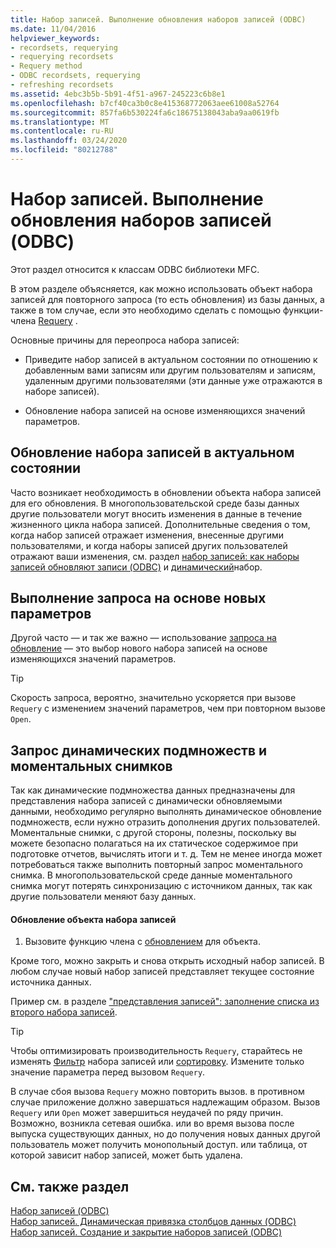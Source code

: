 ```yaml
---
title: Набор записей. Выполнение обновления наборов записей (ODBC)
ms.date: 11/04/2016
helpviewer_keywords:
- recordsets, requerying
- requerying recordsets
- Requery method
- ODBC recordsets, requerying
- refreshing recordsets
ms.assetid: 4ebc3b5b-5b91-4f51-a967-245223c6b8e1
ms.openlocfilehash: b7cf40ca3b0c8e415368772063aee61008a52764
ms.sourcegitcommit: 857fa6b530224fa6c18675138043aba9aa0619fb
ms.translationtype: MT
ms.contentlocale: ru-RU
ms.lasthandoff: 03/24/2020
ms.locfileid: "80212788"
---
```

# <a name="recordset-requerying-a-recordset-odbc"></a>Набор записей. Выполнение обновления наборов записей (ODBC)

Этот раздел относится к классам ODBC библиотеки MFC.

В этом разделе объясняется, как можно использовать объект набора записей для повторного запроса (то есть обновления) из базы данных, а также в том случае, если это необходимо сделать с помощью функции-члена [Requery](../../mfc/reference/crecordset-class.md#requery) .

Основные причины для переопроса набора записей:

- Приведите набор записей в актуальном состоянии по отношению к добавленным вами записям или другим пользователям и записям, удаленным другими пользователями (эти данные уже отражаются в наборе записей).

- Обновление набора записей на основе изменяющихся значений параметров.

##  <a name="bringing-the-recordset-up-to-date"></a><a name="_core_bringing_the_recordset_up_to_date"></a>Обновление набора записей в актуальном состоянии

Часто возникает необходимость в обновлении объекта набора записей для его обновления. В многопользовательской среде базы данных другие пользователи могут вносить изменения в данные в течение жизненного цикла набора записей. Дополнительные сведения о том, когда набор записей отражает изменения, внесенные другими пользователями, и когда наборы записей других пользователей отражают ваши изменения, см. раздел [набор записей: как наборы записей обновляют записи (ODBC)](../../data/odbc/recordset-how-recordsets-update-records-odbc.md) и [динамический](../../data/odbc/dynaset.md)набор.

##  <a name="requerying-based-on-new-parameters"></a><a name="_core_requerying_based_on_new_parameters"></a>Выполнение запроса на основе новых параметров

Другой часто — и так же важно — использование [запроса на обновление](../../mfc/reference/crecordset-class.md#requery) — это выбор нового набора записей на основе изменяющихся значений параметров.

> [!TIP]
>  Скорость запроса, вероятно, значительно ускоряется при вызове `Requery` с изменением значений параметров, чем при повторном вызове `Open`.

##  <a name="requerying-dynasets-vs-snapshots"></a><a name="_core_requerying_dynasets_vs.._snapshots"></a>Запрос динамических подмножеств и моментальных снимков

Так как динамические подмножества данных предназначены для представления набора записей с динамически обновляемыми данными, необходимо регулярно выполнять динамическое обновление подмножеств, если нужно отразить дополнения других пользователей. Моментальные снимки, с другой стороны, полезны, поскольку вы можете безопасно полагаться на их статическое содержимое при подготовке отчетов, вычислять итоги и т. д. Тем не менее иногда может потребоваться также выполнить повторный запрос моментального снимка. В многопользовательской среде данные моментального снимка могут потерять синхронизацию с источником данных, так как другие пользователи меняют базу данных.

#### <a name="to-requery-a-recordset-object"></a>Обновление объекта набора записей

1. Вызовите функцию члена с [обновлением](../../mfc/reference/crecordset-class.md#requery) для объекта.

Кроме того, можно закрыть и снова открыть исходный набор записей. В любом случае новый набор записей представляет текущее состояние источника данных.

Пример см. в разделе ["представления записей": заполнение списка из второго набора записей](../../data/filling-a-list-box-from-a-second-recordset-mfc-data-access.md).

> [!TIP]
>  Чтобы оптимизировать производительность `Requery`, старайтесь не изменять [Фильтр](../../data/odbc/recordset-filtering-records-odbc.md) набора записей или [сортировку](../../data/odbc/recordset-sorting-records-odbc.md). Измените только значение параметра перед вызовом `Requery`.

В случае сбоя вызова `Requery` можно повторить вызов. в противном случае приложение должно завершаться надлежащим образом. Вызов `Requery` или `Open` может завершиться неудачей по ряду причин. Возможно, возникла сетевая ошибка. или во время вызова после выпуска существующих данных, но до получения новых данных другой пользователь может получить монопольный доступ. или таблица, от которой зависит набор записей, может быть удалена.

## <a name="see-also"></a>См. также раздел

[Набор записей (ODBC)](../../data/odbc/recordset-odbc.md)<br/>
[Набор записей. Динамическая привязка столбцов данных (ODBC)](../../data/odbc/recordset-dynamically-binding-data-columns-odbc.md)<br/>
[Набор записей. Создание и закрытие наборов записей (ODBC)](../../data/odbc/recordset-creating-and-closing-recordsets-odbc.md)
